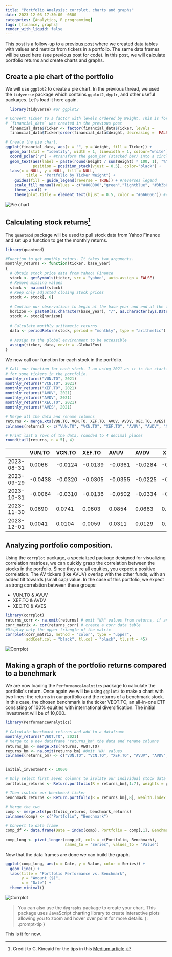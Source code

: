 ```yaml
---
title: "Portfolio Analysis: corrplot, charts and graphs"
date: 2023-12-03 17:30:00 -0500
categories: [Analytics, R programming]
tags: [finance, graphs]
render_with_liquid: false
---
```


This post is a follow-up to a [previous post](https://cavalettocake.github.io/posts/Portfolio-graph/) where we created data tables with values and metrics from tickers in a portfolio. The same data frames will be used here (see previous post for code). In this post, we will calculate portfolio returns and create charts and graphs.

## Create a pie chart of the portfolio

We will use `ggplot2` to create a pie chart. In the previous thread, we used the `tidyverse` package which contains `ggplot2`, `dyplr`, and other useful packages. Let's load it here again.

```r 
  library(tidyverse) #or ggplot2

# Convert Ticker to a factor with levels ordered by Weight. This is for the ordering of the slices in the chart.
# `financial_data` was created in the previous post
  financial_data$Ticker <- factor(financial_data$Ticker, levels = 
  financial_data$Ticker[order(financial_data$Weight, decreasing =  FALSE)])

# Create the pie chart.
ggplot(financial_data, aes(x = "", y = Weight, fill = Ticker)) +
  geom_bar(stat = "identity", width = 1, linewidth = 1, colour="white") +
  coord_polar("y") + #transform the geom_bar (stacked bar) into a circle (pie)
  geom_text(aes(label = paste(round(Weight / sum(Weight) * 100, 1), "%")), # text labels
            position = position_stack(vjust = 0.5), color="black") +
  labs(x = NULL, y = NULL, fill = NULL, 
         title = "Portfolio by Ticker Weight") +
    guides(fill = guide_legend(reverse = TRUE)) + #reverses legend
    scale_fill_manual(values = c("#808000","green","lightblue", "#3b3b6d", "cyan", "maroon", "blue")) +
    theme_void() +
    theme(plot.title = element_text(hjust = 0.5, color = "#666666")) #color the chart
```

![Pie chart](/assets/img/20231203-pie%20chart-1.png)

## Calculating stock returns[^footnote]

The `quantmod` package will be used to pull stock data from Yahoo Finance and set up a function to get the monthly returns. 

```r 
library(quantmod)

#Function to get monthly returs. It takes two arguments.
monthly_returns <- function(ticker, base_year)
{
  # Obtain stock price data from Yahoo! Finance
  stock <- getSymbols(ticker, src = "yahoo", auto.assign = FALSE) 
  # Remove missing values
  stock <- na.omit(stock)
  # Keep only adjusted closing stock prices
  stock <- stock[, 6]
  
  # Confine our observations to begin at the base year and end at the last available trading day
  horizon <- paste0(as.character(base_year), "/", as.character(Sys.Date()))
  stock <- stock[horizon]
  
  # Calculate monthly arithmetic returns
  data <- periodReturn(stock, period = "monthly", type = "arithmetic")
  
  # Assign to the global environment to be accessible
  assign(ticker, data, envir = .GlobalEnv)
}
```

We now call our function for each stock in the portfolio.

```r 
# Call our function for each stock. I am using 2021 as it is the starting year
# for some tickers in the portfolio.
monthly_returns("VUN.TO", 2021)
monthly_returns("VCN.TO", 2021)
monthly_returns("XEF.TO", 2021)
monthly_returns("AVUV", 2021)
monthly_returns("AVDV", 2021)
monthly_returns("XEC.TO", 2021)
monthly_returns("AVES", 2021)

# Merge all the data and rename columns
returns <- merge.xts(VUN.TO, VCN.TO, XEF.TO, AVUV, AVDV, XEC.TO, AVES)
colnames(returns) <- c("VUN.TO", "VCN.TO", "XEF.TO", "AVUV", "AVDV", "XEC.TO", "AVES")

# Print last 5 rows of the data, rounded to 4 decimal places
round(tail(returns, n = 5), 4)
```

|          |VUN.TO | VCN.TO| XEF.TO | AVUV | AVDV  | XEC.TO| AVES  |
|:---------|:------|:------|:------|:------|:------|-------|------:|
|2023-08-31| 0.0066|-0.0124|-0.0139|-0.0361|-0.0284|-0.0370|-0.0538|
|2023-09-29|-0.0438|-0.0320|-0.0305|-0.0355|-0.0225|-0.0239|-0.0125|
|2023-10-31|-0.0064|-0.0310|-0.0136|-0.0502|-0.0334|-0.0165|-0.0394|
|2023-11-30| 0.0690| 0.0741| 0.0603| 0.0854| 0.0663| 0.0572| 0.0836|
|2023-12-01| 0.0041| 0.0104| 0.0059| 0.0311| 0.0129| 0.0000| 0.0083|

## Analyzing portfolio composition. 

Using the `corrplot` package, a specialized package designed for visualizing correlation matrices, we can quickly grasp the correlation between the stocks in the portfolio. Since they are all equities, you expect a positive correlation. The AV tickers (like AVUV) overlap with the other funds, with an added tilt towards (small cap) value. In the case of this portfolio, we expect a strong correlation between these groups:

- VUN.TO & AVUV
- XEF.TO & AVDV
- XEC.TO & AVES

```r
library(corrplot)
returns_corr <- na.omit(returns) # omit "NA" values from returns, if any
corr_matrix <- cor(returns_corr) # create a corr data table
#Display only the upper triangle of the matrix
corrplot(corr_matrix, method = "color", type = "upper",
         addCoef.col = "black", tl.col = "black", tl.srt = 45)
```
![Corrplot](/assets/img/20231203-corrplot.png)

## Making a graph of the portfolio returns compared to a benchmark

We are now loading the `PerformanceAnalytics` package to calculate the portfolio's return. Once again we will be using `ggplot2` to make a chart with two lines: the returns in our portfolio and the returns of a benchmark stock. In this case, the chosen benchmark is the ticker VEQT.TO, an all-in-one ETF consisting of 100% equities with international diversification. The initial investment will be of 10,000.

```r
library(PerformanceAnalytics)

# Calculate benchmark returns and add to a dataframe
monthly_returns("VEQT.TO", 2021)
# Merge to a new dataframe "returns_bm" the data and rename columns
returns_bm <- merge.xts(returns, VEQT.TO)
returns_bm <- na.omit(returns_bm) #Omit 'NA' values
colnames(returns_bm) <- c("VUN.TO", "VCN.TO", "XEF.TO", "AVUV", "AVDV", "XEC.TO", "AVES", "VEQT.TO") # Rename columns


initial_investment <- 10000

# Only select first seven columns to isolate our individual stock data
portfolio_returns <- Return.portfolio(R = returns_bm[,1:7], weights = portfolio_weights, wealth.index = TRUE) * initial_investment

# Then isolate our benchmark ticker
benchmark_returns <- Return.portfolio(R = returns_bm[,8], wealth.index = TRUE) * initial_investment

# Merge the two
comp <- merge.xts(portfolio_returns, benchmark_returns)
colnames(comp) <- c("Portfolio", "Benchmark")

# Convert to data frame
comp_df <- data.frame(Date = index(comp), Portfolio = comp[,1], Benchmark = comp[,2])

comp_long <- pivot_longer(comp_df, cols = c(Portfolio, Benchmark), 
                          names_to = "Series", values_to = "Value")

```

Now that the data frames are done we can build the graph.

```r
ggplot(comp_long, aes(x = Date, y = Value, color = Series)) +
  geom_line() +
  labs(title = "Portfolio Performance vs. Benchmark",
       y = "Amount ($)",
       x = "Date") +
  theme_minimal()

```
![Corrplot](/assets/img/20231203-returns-chart.png)

> You can also use the `dygraphs` package to create your chart. This package uses JavaScript charting library to create interactive plots allowing you to zoom and hover over point for more details.
{: .prompt-tip }

This is it for now.

[^footnote]: Credit to C. Kincaid for the tips in this [Medium article](https://towardsdatascience.com/building-and-testing-stock-portfolios-in-r-d1b7b6f59ac4).
